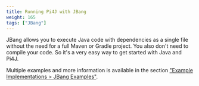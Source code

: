```yaml
---
title: Running Pi4J with JBang
weight: 165
tags: ["JBang"]
---
```


JBang allows you to execute Java code with dependencies as a single file without the need for a full Maven or Gradle project. You also don't need to compile your code. So it's a very easy way to get started with Java and Pi4J.

Multiple examples and more information is available in the section ["Example Implementations > JBang Examples"](https://pi4j.com/examples/jbang/).